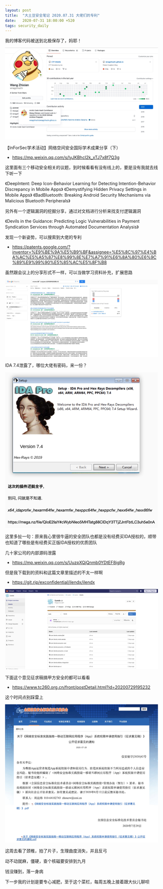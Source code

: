 ```yaml
---
layout: post
title:  "大土豆安全笔记 2020.07.31 大佬们的专利"
date:   2020-07-31 18:00:00 +520
tags: security_daily
---
```


我的博客代码被送到北极保存了，妈耶！

![IMAGE](/assets/resources/DC01F40842602465E5DB8991DBC13E3F.jpg)

【InForSec学术活动】网络空间安全国际学术成果分享（下）
- https://mp.weixin.qq.com/s/lyJKBhcI2k_xTJ7x8f7Q3g

这里面有三个移动安全相关的议题，到时候看看有没有线上的，要是没有我就去线下听一下

《DeepIntent: Deep Icon-Behavior Learning for Detecting Intention-Behavior Discrepancy in Mobile Apps》
《Demystifying Hidden Privacy Settings in Mobile Apps》
《BadBluetooth: Breaking Android Security Mechanisms via Malicious Bluetooth Peripherals》

另外有一个逻辑漏洞的挖掘分享，通过对文档进行分析来找支付逻辑漏洞

《Devils in the Guidance: Predicting Logic Vulnerabilities in Payment Syndication Services through Automated Documentation Analysis》

发现一个新姿势，可以搜索到大佬的专利
- https://patents.google.com/?inventor=%E9%BE%9A%E5%B9%BF&assignee=%E5%8C%97%E4%BA%AC%E5%A5%87%E8%99%8E%E7%A7%91%E6%8A%80%E6%9C%89%E9%99%90%E5%85%AC%E5%8F%B8

虽然跟会议上的分享形式不一样，可以当做学习资料补充，扩展思路

![IMAGE](/assets/resources/4E99E9B424C29B56BFCF826CCCD8D570.jpg)

IDA 7.4泄露了，哪位大佬有密码，来一份？

![IMAGE](/assets/resources/21A4472CAC5B5AB3CC771150EB59F7E8.jpg)

这里多扯一句：原来我心里很牛逼的安全团队也都是没有经费买IDA授权的，顺带也知道了哪些是有经费买正版IDA授权的优质团队

几十家公司的内部源码泄露
- https://mp.weixin.qq.com/s/UuzpXQjQnmb0YDtEF8igRg

但是我下载到的资料和这篇文章里描述的不太一样啊
- https://git.rip/exconfidential/ilendx/ilendx

![IMAGE](/assets/resources/FB3B88AFE8CCBFA26C33AC819B4F7887.jpg)

下面这个意见征求稿搞甲方安全的都可以看看
- https://www.tc260.org.cn/front/postDetail.html?id=20200729195232

这个时间点别踩雷上

![IMAGE](/assets/resources/CC772287811A5424DFB3F63D587089CF.jpg)

这周去看了颈椎，拍了片子，生理曲度消失，并且反弓

动不动就麻，僵硬，查个核磁要安排到九月

钱没赚到，落一身病

下一步我的计划是要专心减肥，至于这个菜栏，每周五晚上接着跟大伙儿聊呗